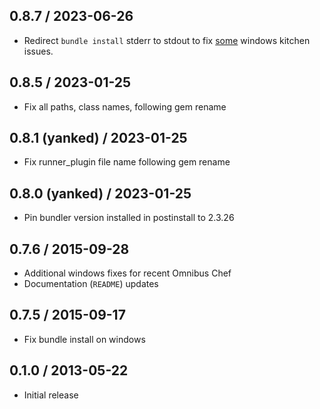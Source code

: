 ## 0.8.7 / 2023-06-26

* Redirect ``bundle install`` stderr to stdout to fix [some](https://github.com/DataDog/busser-rspec-datadog/pull/5) windows kitchen issues.

## 0.8.5 / 2023-01-25

* Fix all paths, class names, following gem rename

## 0.8.1 (yanked) / 2023-01-25

* Fix runner_plugin file name following gem rename

## 0.8.0 (yanked) / 2023-01-25

* Pin bundler version installed in postinstall to 2.3.26

## 0.7.6 / 2015-09-28

* Additional windows fixes for recent Omnibus Chef
* Documentation (`README`) updates

## 0.7.5 / 2015-09-17

* Fix bundle install on windows

## 0.1.0 / 2013-05-22

* Initial release

